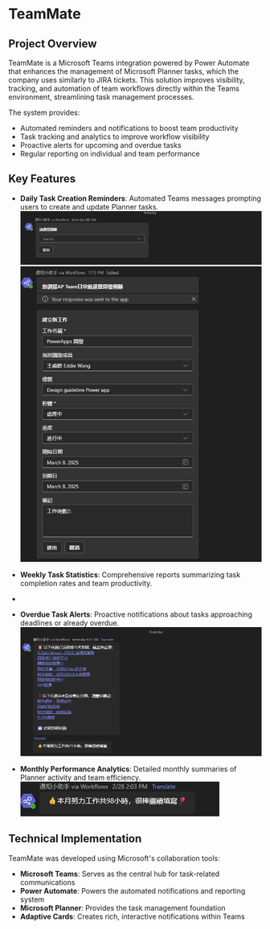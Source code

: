# TeamMate

## Project Overview
TeamMate is a Microsoft Teams integration powered by Power Automate that enhances the management of Microsoft Planner tasks, which the company uses similarly to JIRA tickets. This solution improves visibility, tracking, and automation of team workflows directly within the Teams environment, streamlining task management processes.

The system provides:
- Automated reminders and notifications to boost team productivity
- Task tracking and analytics to improve workflow visibility
- Proactive alerts for upcoming and overdue tasks
- Regular reporting on individual and team performance

## Key Features
- **Daily Task Creation Reminders**: Automated Teams messages prompting users to create and update Planner tasks.
![TeamMate Daily Reminder](Images/TeamMateCreate.png)
![TeamMate Daily Reminder](Images/TeamMateCreate2.png)

- **Weekly Task Statistics**: Comprehensive reports summarizing task completion rates and team productivity.
- 
- **Overdue Task Alerts**: Proactive notifications about tasks approaching deadlines or already overdue.
![TeamMate Weekly Stats](Images/TeamMateWeekly.png)

- **Monthly Performance Analytics**: Detailed monthly summaries of Planner activity and team efficiency.
![TeamMate Monthly Report](Images/TeammateMonth.png)

## Technical Implementation
TeamMate was developed using Microsoft's collaboration tools:
- **Microsoft Teams**: Serves as the central hub for task-related communications
- **Power Automate**: Powers the automated notifications and reporting system
- **Microsoft Planner**: Provides the task management foundation
- **Adaptive Cards**: Creates rich, interactive notifications within Teams

